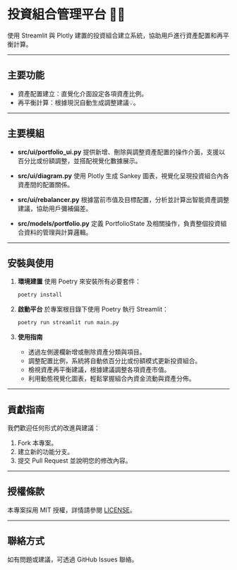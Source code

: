 # 投資組合管理平台 🚀✨

使用 Streamlit 與 Plotly 建置的投資組合建立系統，協助用戶進行資產配置和再平衡計算。

---

## 主要功能

- 資產配置建立：直覺化介面設定各項資產比例。
- 再平衡計算：根據現況自動生成調整建議💡。

---

## 主要模組

- **src/ui/portfolio_ui.py**
  提供新增、刪除與調整資產配置的操作介面，支援以百分比或份額調整，並搭配視覺化數據展示。

- **src/ui/diagram.py**
  使用 Plotly 生成 Sankey 圖表，視覺化呈現投資組合內各資產間的配置關係。

- **src/ui/rebalancer.py**
  根據當前市值及目標配置，分析並計算出智能資產調整建議，協助用戶彌補偏差。

- **src/models/portfolio.py**
  定義 PortfolioState 及相關操作，負責整個投資組合資料的管理與計算邏輯。

---

## 安裝與使用

1. **環境建置**
   使用 Poetry 來安裝所有必要套件：
   ```bash
   poetry install
   ```

2. **啟動平台**
   於專案根目錄下使用 Poetry 執行 Streamlit：
   ```bash
   poetry run streamlit run main.py
   ```

3. **使用指南**
   - 透過左側邊欄新增或刪除資產分類與項目。
   - 調整配置比例，系統將自動依百分比或份額模式更新投資組合。
   - 檢視資產再平衡建議，根據建議調整各項資產市值。
   - 利用動態視覺化圖表，輕鬆掌握組合內資金流動與資產分佈。

---

## 貢獻指南

我們歡迎任何形式的改進與建議：
1. Fork 本專案。
2. 建立新的功能分支。
3. 提交 Pull Request 並說明您的修改內容。

---

## 授權條款

本專案採用 MIT 授權，詳情請參閱 [LICENSE](./LICENSE)。

---

## 聯絡方式

如有問題或建議，可透過 GitHub Issues 聯絡。
